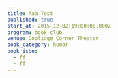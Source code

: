 ```yaml
---
title: Aaa Test
published: true
start_at: 2015-12-02T19:00:00.000Z
program: book-club
venue: Coolidge Corner Theater
book_category: humor
book_isbn:
  - ff
  - ff
---
```


